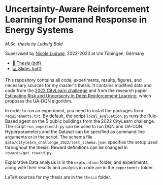 # Uncertainty-Aware Reinforcement Learning for Demand Response in Energy Systems
_M.Sc. thesis by Ludwig Bald_

Supervised by [Nicole Ludwig](https://www.mlsustainableenergy.com/), 2022-2023 at Uni Tübingen, Germany

- [📖 Thesis (pdf)](thesis/paper.pdf)
- [💻 Slides (pdf)](thesis-talk.pdf)

This repository contains all code, experiments, results, figures, and necessary sources for my master's thesis.
It contains modified data and code from the [2022 CityLearn challenge](https://www.aicrowd.com/challenges/neurips-2022-citylearn-challenge) and from the research paper [Estimating Risk and Uncertainty in Deep Reinforcement Learning](https://arxiv.org/abs/1905.09638), which proposes the UA-DQN algorithm.

In order to run an experiment, you need to install the packages from `requirements.txt`.
By default, the script `local_evaluation.py` runs the Rule-Based agent on the 5 public buildings from the 2022 CityLearn challenge.
The script `run_experiment.py` can be used to run DQN and UA-DQN. Hyperparameters and the Dataset can be specified as command line arguments or in the script.
The schema file `data/citylearn_challenge_2022/test_schema.json` specifies the setup used throughout the thesis.
Reward definitions can be changed in `rewards/get_reward.py`.

Explorative Data analysis is in the `exploration` folder, and experiments, along with their results and analysis in code are in the `experiments` folder.

LaTeX sources for my thesis are in the `thesis` folder.